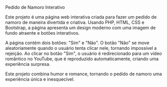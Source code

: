 Pedido de Namoro Interativo

Este projeto é uma página web interativa criada para fazer um pedido de namoro de maneira divertida e criativa. Usando PHP, HTML, CSS e Bootstrap, a página apresenta um design moderno com uma imagem de fundo atraente e botões interativos.

A página contém dois botões: "Sim" e "Não". O botão "Não" se move aleatoriamente quando o usuário tenta clicar nele, tornando impossível a rejeição. Ao clicar no botão "Sim", o usuário é redirecionado para um vídeo romântico no YouTube, que é reproduzido automaticamente, criando uma experiência surpresa.

Este projeto combina humor e romance, tornando o pedido de namoro uma experiência única e inesquecível.
